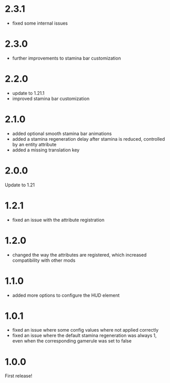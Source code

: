 # 2.3.1

- fixed some internal issues

# 2.3.0

- further improvements to stamina bar customization

# 2.2.0

- update to 1.21.1
- improved stamina bar customization

# 2.1.0

- added optional smooth stamina bar animations
- added a stamina regeneration delay after stamina is reduced, controlled by an entity attribute
- added a missing translation key

# 2.0.0

Update to 1.21

# 1.2.1

- fixed an issue with the attribute registration

# 1.2.0

- changed the way the attributes are registered, which increased compatibility with other mods

# 1.1.0

- added more options to configure the HUD element

# 1.0.1

- fixed an issue where some config values where not applied correctly
- fixed an issue where the default stamina regeneration was always 1, even when the corresponding gamerule was set to false

# 1.0.0

First release!

#